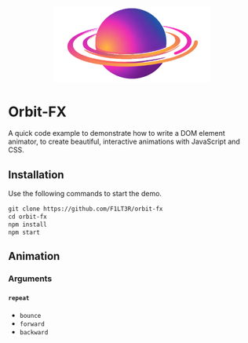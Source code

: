 <p align="center"><img width="320px" src="./public/img/orbit-fx-logo-transparent.png" /></p>

# Orbit-FX

A quick code example to demonstrate how to write a DOM element animator, to create beautiful, interactive animations with JavaScript and CSS.

## Installation

Use the following commands to start the demo.

```shell
git clone https://github.com/F1LT3R/orbit-fx
cd orbit-fx
npm install
npm start
```

## Animation

### Arguments

#### `repeat`

- `bounce`
- `forward`
- `backward`
